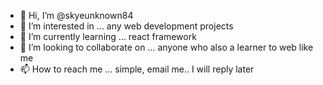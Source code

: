 - 👋 Hi, I’m @skyeunknown84
- 👀 I’m interested in ... any web development projects
- 🌱 I’m currently learning ... react framework
- 💞️ I’m looking to collaborate on ... anyone who also a learner to web like me
- 📫 How to reach me ... simple, email me.. I will reply later

<!---
skyeunknown84/skyeunknown84 is a ✨ special ✨ repository because its `README.md` (this file) appears on your GitHub profile.
You can click the Preview link to take a look at your changes.
--->
